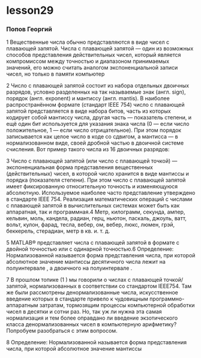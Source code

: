 # lesson29
### Попов Георгий

1 Вещественные числа обычно представляются в виде чисел с плавающей запятой. Числа с плавающей запятой — один из возможных способов представления действительных чисел, который является компромиссом между точностью и диапазоном принимаемых значений, его можно считать аналогом экспоненциальной записи чисел, но только в памяти компьютер

2 Число с плавающей запятой состоит из набора отдельных двоичных разрядов, условно разделенных на так называемые знак (англ. sign), порядок (англ. exponent) и мантиссу (англ. mantis). В наиболее распространённом формате (стандарт IEEE 754) число с плавающей запятой представляется в виде набора битов, часть из которых кодирует собой мантиссу числа, другая часть — показатель степени, и ещё один бит используется для указания знака числа (0 — если число положительное, 1
 — если число отрицательное). При этом порядок записывается как целое число в коде со сдвигом, а мантисса — в нормализованном виде, своей дробной частью в двоичной системе счисления. Вот пример такого числа из 16 двоичных разрядов:
 
3 Число с плавающей запятой (или число с плавающей точкой) — экспоненциальная форма представления вещественных (действительных) чисел, в которой число хранится в виде мантиссы и порядка (показателя степени). При этом число с плавающей запятой имеет фиксированную относительную точность и изменяющуюся абсолютную. Используемое наиболее часто представление утверждено в стандарте IEEE 754. Реализация математических операций с числами с плавающей запятой в вычислительных системах может быть как аппаратная, так и программная.4 Метр, килограмм, секунда, ампер, кельвин, моль, кандела, радиан, герц, ньютон, паскаль, джоуль, ватт, вольт, кулон, фарад, тесла, вебер, ом, вебер, люкс, люмен, грэй, беккерель, стерадиан, метр в кв. и. т. д. 

5 MATLAB® представляет числа с плавающей запятой в формате с двойной точностью или с одинарной точностью.6 Определение: Нормализованной называется форма представления числа, при которой абсолютное значение мантиссы десятичного числа лежит на полуинтервале , а двоичного на полуинтервале .

7 В прошлом топике (1 ) мы говорили о числах с плавающей точкой/запятой, нормализованных в соответствии со стандартом IEEE754. Там же были рассмотрены денормализованные числа, искусственное введение которых в стандарте привело к чудовищным программно-аппаратным затратам, тормозящим процессы компьютерной обработки чисел в десятки и сотни раз. Но, так уж ли нужна эта самая нормализация и тем более оправдано ли введение экзотического класса денормализованных чисел в компьютерную арифметику? Попробуем разобраться с этим вопросом.

8 Определение: Нормализованной называется форма представления числа, при которой абсолютное значение мантиссы

